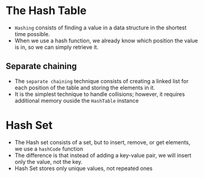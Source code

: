 # The Hash Table

- `Hashing` consists of finding a value in a data structure in the shortest time possible.
- When we use a hash function, we already know which position the value is in, so we can simply retrieve it.

## Separate chaining

- The `separate chaining` technique consists of creating a linked list for each position of the table and storing the elements in it.
- It is the simplest technique to handle collisions; however, it requires additional memory ouside the `HashTable` instance

# Hash Set

- The Hash set consists of a set, but to insert, remove, or get elements, we use a `hashCode` function
- The difference is that instead of adding a key-value pair, we will insert only the value, not the key.
- Hash Set stores only unique values, not repeated ones
